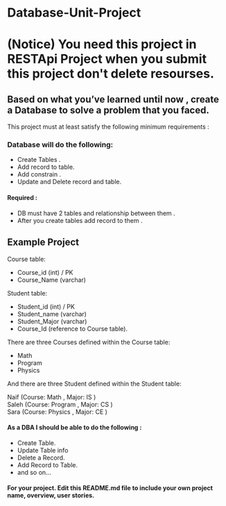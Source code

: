 # Database-Unit-Project

# (Notice) You need this project in RESTApi Project when you submit this project don't delete resourses. 

## Based on what you’ve learned until now , create a Database to solve a problem that you faced.
This project must at least satisfy the following minimum requirements :

### Database will do the following:
- Create Tables .
- Add record to table.
- Add constrain .
- Update and Delete record and table.

#### Required :
- DB must have 2 tables and relationship between them .
- After you create tables add record to them .


## Example Project 


Course table:
- Course_id (int) / PK
- Course_Name (varchar)

Student table:
- Student_id (int) / PK
- Student_name (varchar)
- Student_Major (varchar)
- Course_Id (reference to Course table).

There are three Courses defined within the Course table:
- Math
- Program 
- Physics

And there are three Student defined within the Student table:

Naif (Course: Math , Major: IS ) </br>
Saleh (Course: Program , Major: CS )</br>
Sara (Course: Physics , Major: CE )




#### As a DBA I should be able to do the following :
- Create Table.
- Update Table info
- Delete a Record.
- Add Record to Table.
- and so on...


#### For your project. Edit this README.md file to include your own project name, overview, user stories.
